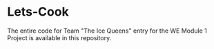 # Lets-Cook
The entire code for Team "The Ice Queens" entry for the WE Module 1 Project is available in this repository.
